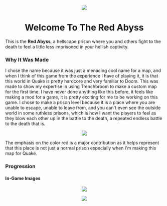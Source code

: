 <p align="center"><img src="https://github.com/CrazyPhrog/Red-Abyss/blob/main/RedAbyss.png"></p>
<h1 align="center">Welcome To The Red Abyss</h1>

This is the **Red Abyss**, a hellscape prison where you and others fight to the death to feel a little less imprisoned in your hellish captivity. 

### Why It Was Made
I chose the name because it was just a menacing cool name for a map, and when I think of this game from the experience I have of playing it, it is that this world in Quake is pretty hardcore and very familiar to Doom. This was made to show my expertise in using Trenchbroom to make a custom map for the first time. I have never done anything like this before, it feels like making a mod for a game, it is pretty exciting for me to be working on this game. I chose to make a prison level because it is a place where you are unable to escape, unable to leave from, and you can't even see the outside world in some ruthless prisons, which is how I want the players to feel as they blow each other up in the battle to the death, a repeated endless battle to the death that is.

<p align="center"><img src="https://github.com/CrazyPhrog/Red-Abyss/blob/main/Screenshot%202024-10-31%20014518.png"></p>

The emphasis on the color red is a major contribution as it helps represent that this place is not just a normal prison especially when I'm making this map for Quake. 
### Progression

#### In-Game Images

<p align="center"><img src="https://github.com/CrazyPhrog/Red-Abyss/blob/main/Screenshot%202024-10-31%20014347.png"></p>

<p align="center"><img src="https://github.com/CrazyPhrog/Red-Abyss/blob/main/Screenshot%202024-10-31%20014547.png"></p>
